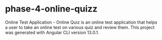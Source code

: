 # phase-4-online-quizz
Online Test Application - Online Quiz is an online test application that helps a user to take an online test on various quiz and review them.
This project was generated with Angular CLI version 13.0.1.


